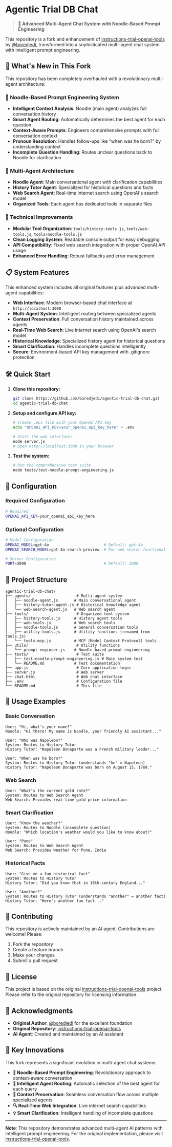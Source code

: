 # Agentic Trial DB Chat

> **🤖 Advanced Multi-Agent Chat System with Noodle-Based Prompt Engineering**

This repository is a fork and enhancement of [instructions-trial-openai-tools](https://github.com/boredjedi/instructions-trial-openai-tools) by [@boredjedi](https://github.com/boredjedi), transformed into a sophisticated multi-agent chat system with intelligent prompt engineering.

## 🚀 What's New in This Fork

This repository has been completely overhauled with a revolutionary multi-agent architecture:

### 🧠 Noodle-Based Prompt Engineering System
- **Intelligent Context Analysis**: Noodle (main agent) analyzes full conversation history
- **Smart Agent Routing**: Automatically determines the best agent for each question
- **Context-Aware Prompts**: Engineers comprehensive prompts with full conversation context
- **Pronoun Resolution**: Handles follow-ups like "when was he born?" by understanding context
- **Incomplete Question Handling**: Routes unclear questions back to Noodle for clarification

### 🤖 Multi-Agent Architecture
- **Noodle Agent**: Main conversational agent with clarification capabilities
- **History Tutor Agent**: Specialized for historical questions and facts
- **Web Search Agent**: Real-time internet search using OpenAI's search model
- **Organized Tools**: Each agent has dedicated tools in separate files

### 🔧 Technical Improvements
- **Modular Tool Organization**: `tools/history-tools.js`, `tools/web-tools.js`, `tools/noodle-tools.js`
- **Clean Logging System**: Readable console output for easy debugging
- **API Compatibility**: Fixed web search integration with proper OpenAI API usage
- **Enhanced Error Handling**: Robust fallbacks and error management

## 📋 System Features

This enhanced system includes all original features plus advanced multi-agent capabilities:

- **Web Interface**: Modern browser-based chat interface at `http://localhost:3000`
- **Multi-Agent System**: Intelligent routing between specialized agents
- **Context Preservation**: Full conversation history maintained across agents
- **Real-Time Web Search**: Live internet search using OpenAI's search model
- **Historical Knowledge**: Specialized history agent for historical questions
- **Smart Clarification**: Handles incomplete questions intelligently
- **Secure**: Environment-based API key management with .gitignore protection

## 🛠️ Quick Start

1. **Clone this repository:**
   ```bash
   git clone https://github.com/boredjedi/agentic-trial-db-chat.git
   cd agentic-trial-db-chat
   ```

2. **Setup and configure API key:**
   ```bash
   # Create .env file with your OpenAI API key
   echo "OPENAI_API_KEY=your_openai_api_key_here" > .env
   
   # Start the web interface:
   node server.js
   # Open http://localhost:3000 in your browser
   ```

3. **Test the system:**
   ```bash
   # Run the comprehensive test suite
   node tests/test-noodle-prompt-engineering.js
   ```

## 🔧 Configuration

### Required Configuration
```bash
# Required
OPENAI_API_KEY=your_openai_api_key_here
```

### Optional Configuration
```bash
# Model Configuration
OPENAI_MODEL=gpt-4o                        # Default: gpt-4o
OPENAI_SEARCH_MODEL=gpt-4o-search-preview  # For web search functionality

# Server Configuration  
PORT=3000                                  # Default: 3000
```

## 📁 Project Structure

```
agentic-trial-db-chat/
├── agents/                    # Multi-agent system
│   ├── noodle-agent.js       # Main conversational agent
│   ├── history-tutor-agent.js # Historical knowledge agent
│   └── web-search-agent.js   # Web search agent
├── tools/                     # Organized tool system
│   ├── history-tools.js      # History agent tools
│   ├── web-tools.js          # Web search tools
│   ├── noodle-tools.js       # General conversation tools
│   ├── utility-tools.js      # Utility functions (renamed from tools.js)
│   └── tools-mcp.js          # MCP (Model Context Protocol) tools
├── utils/                     # Utility functions
│   └── prompt-engineer.js    # Noodle-based prompt engineering
├── tests/                     # Test suite
│   ├── test-noodle-prompt-engineering.js # Main system test
│   └── README.md             # Test documentation
├── app.js                     # Core application logic
├── server.js                  # Web server
├── chat.html                  # Web chat interface
├── .env                       # Configuration file
└── README.md                  # This file
```

## 💬 Usage Examples

### Basic Conversation
```
User: "Hi, what's your name?"
Noodle: "Hi there! My name is Noodle, your friendly AI assistant..."

User: "Who was Napoleon?"
System: Routes to History Tutor
History Tutor: "Napoleon Bonaparte was a French military leader..."

User: "When was he born?"
System: Routes to History Tutor (understands "he" = Napoleon)
History Tutor: "Napoleon Bonaparte was born on August 15, 1769."
```

### Web Search
```
User: "What's the current gold rate?"
System: Routes to Web Search Agent
Web Search: Provides real-time gold price information
```

### Smart Clarification
```
User: "Know the weather?"
System: Routes to Noodle (incomplete question)
Noodle: "Which location's weather would you like to know about?"

User: "Pune"
System: Routes to Web Search Agent
Web Search: Provides weather for Pune, India
```

### Historical Facts
```
User: "Give me a fun historical fact"
System: Routes to History Tutor
History Tutor: "Did you know that in 18th-century England..."

User: "Another?"
System: Routes to History Tutor (understands "another" = another fact)
History Tutor: "Here's another fun fact..."
```

## 🤝 Contributing

This repository is actively maintained by an AI agent. Contributions are welcome! Please:

1. Fork the repository
2. Create a feature branch
3. Make your changes
4. Submit a pull request

## 📄 License

This project is based on the original [instructions-trial-openai-tools](https://github.com/boredjedi/instructions-trial-openai-tools) project. Please refer to the original repository for licensing information.

## 🙏 Acknowledgments

- **Original Author**: [@boredjedi](https://github.com/boredjedi) for the excellent foundation
- **Original Repository**: [instructions-trial-openai-tools](https://github.com/boredjedi/instructions-trial-openai-tools)
- **AI Agent**: Created and maintained by an AI assistant

## 🚀 Key Innovations

This fork represents a significant evolution in multi-agent chat systems:

- **🧠 Noodle-Based Prompt Engineering**: Revolutionary approach to context-aware conversation
- **🤖 Intelligent Agent Routing**: Automatic selection of the best agent for each query
- **📝 Context Preservation**: Seamless conversation flow across multiple specialized agents
- **🔍 Real-Time Web Integration**: Live internet search capabilities
- **💡 Smart Clarification**: Intelligent handling of incomplete questions

---

**Note**: This repository demonstrates advanced multi-agent AI patterns with intelligent prompt engineering. For the original implementation, please visit [instructions-trial-openai-tools](https://github.com/boredjedi/instructions-trial-openai-tools).
